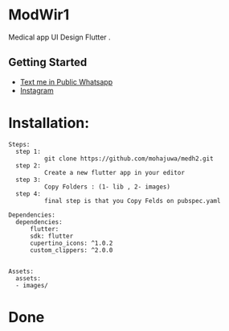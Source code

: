 # ModWir1

Medical app UI Design Flutter .

## Getting Started

- [Text me in Public Whatsapp](https://wa.me/+967775992377)
- [Instagram ](https://www.instagram.com/m.7vd/)

# Installation: 
    Steps:
      step 1:
              git clone https://github.com/mohajuwa/medh2.git
      step 2:
              Create a new flutter app in your editor
      step 3: 
              Copy Folders : (1- lib , 2- images)
      step 4:
              final step is that you Copy Felds on pubspec.yaml 
              
    Dependencies:
      dependencies:
          flutter:
          sdk: flutter
          cupertino_icons: ^1.0.2
          custom_clippers: ^2.0.0

  
    Assets:
      assets:
      - images/ 

# Done
